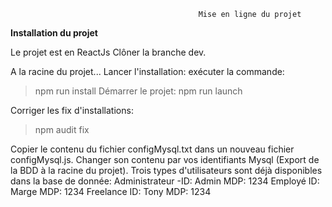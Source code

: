                                               Mise en ligne du projet

  **Installation du projet**
  
Le projet est en ReactJs
Clôner la branche dev.

A la racine du projet...
Lancer l'installation:
exécuter la commande:
>npm run install
Démarrer le projet:
>npm run launch

Corriger les fix d'installations:
>npm audit fix

Copier le contenu du fichier configMysql.txt dans un nouveau fichier configMysql.js.
Changer son contenu par vos identifiants Mysql (Export de la BDD à la racine du projet).
Trois types d'utilisateurs sont déjà disponibles dans la base de donnée:
    Administrateur
-ID: Admin
 MDP: 1234
    Employé
 ID: Marge
 MDP: 1234
    Freelance
 ID: Tony
 MDP: 1234





